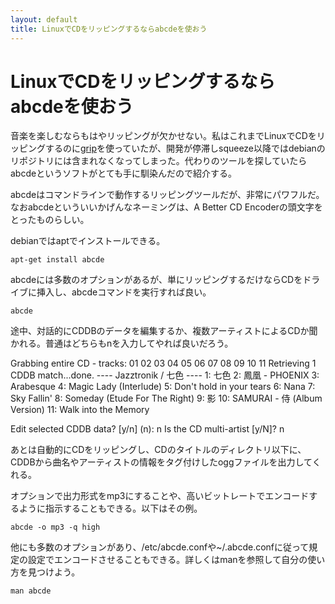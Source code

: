 ```yaml
---
layout: default
title: LinuxでCDをリッピングするならabcdeを使おう
---
```


# LinuxでCDをリッピングするならabcdeを使おう

音楽を楽しむならもはやリッピングが欠かせない。私はこれまでLinuxでCDをリッピングするのに[grip](http://sourceforge.net/projects/grip/)を使っていたが、開発が停滞しsqueeze以降ではdebianのリポジトリには含まれなくなってしまった。代わりのツールを探していたらabcdeというソフトがとても手に馴染んだので紹介する。

abcdeはコマンドラインで動作するリッピングツールだが、非常にパワフルだ。なおabcdeといういいかげんなネーミングは、A Better CD Encoderの頭文字をとったものらしい。

debianではaptでインストールできる。

    apt-get install abcde

abcdeには多数のオプションがあるが、単にリッピングするだけならCDをドライブに挿入し、abcdeコマンドを実行すれば良い。

    abcde

途中、対話的にCDDBのデータを編集するか、複数アーティストによるCDか聞かれる。普通はどちらもnを入力してやれば良いだろう。

Grabbing entire CD - tracks: 01 02 03 04 05 06 07 08 09 10 11
Retrieving 1 CDDB match...done.
---- Jazztronik / 七色 ----
1: 七色
2: 鳳凰 - PHOENIX
3: Arabesque
4: Magic Lady (Interlude)
5: Don't hold in your tears
6: Nana
7: Sky Fallin'
8: Someday (Etude For The Right)
9: 影
10: SAMURAI - 侍 (Album Version)
11: Walk into the Memory

Edit selected CDDB data? [y/n] (n): n
Is the CD multi-artist [y/N]? n

あとは自動的にCDをリッピングし、CDのタイトルのディレクトリ以下に、CDDBから曲名やアーティストの情報をタグ付けしたoggファイルを出力してくれる。

オプションで出力形式をmp3にすることや、高いビットレートでエンコードするように指示することもできる。以下はその例。

    abcde -o mp3 -q high

他にも多数のオプションがあり、/etc/abcde.confや~/.abcde.confに従って規定の設定でエンコードさせることもできる。詳しくはmanを参照して自分の使い方を見つけよう。

    man abcde
